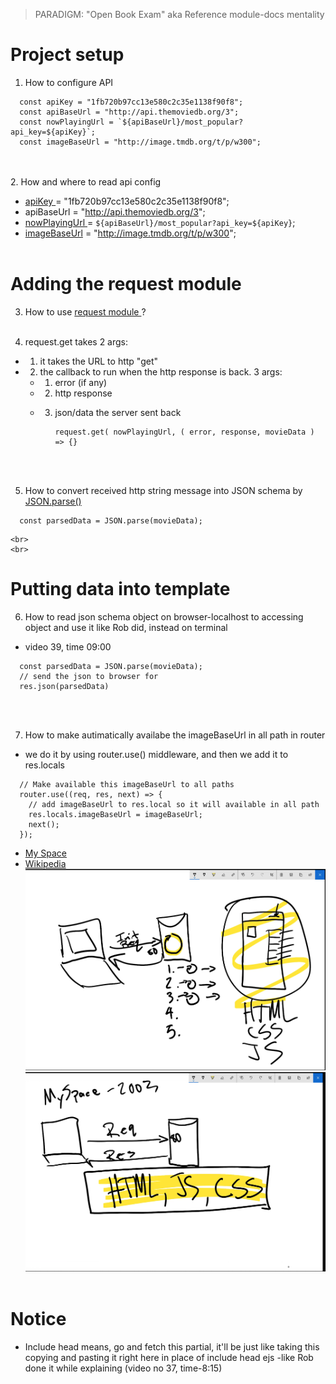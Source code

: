 > PARADIGM: "Open Book Exam" aka Reference module-docs mentality

# Project setup

1. How to configure API <br>

```
  const apiKey = "1fb720b97cc13e580c2c35e1138f90f8";
  const apiBaseUrl = "http://api.themoviedb.org/3";
  const nowPlayingUrl = `${apiBaseUrl}/most_popular?api_key=${apiKey}`;
  const imageBaseUrl = "http://image.tmdb.org/t/p/w300";

```

<br>
<br>
2. How and where to read api config<br>

- [apiKey ](https://www.themoviedb.org/) = "1fb720b97cc13e580c2c35e1138f90f8";
- apiBaseUrl = "http://api.themoviedb.org/3";
- [nowPlayingUrl ](https://developers.themoviedb.org/3/movies/get-now-playing) = `${apiBaseUrl}/most_popular?api_key=${apiKey}`;
- [imageBaseUrl](https://developers.themoviedb.org/3/configuration/get-api-configuration) = "http://image.tmdb.org/t/p/w300";
  <br>
  <br>

# Adding the request module

3. How to use [request module ](https://www.npmjs.com/package/request) ?
   <br>
   <br>

4. request.get takes 2 args:

- 1. it takes the URL to http "get"
- 2. the callback to run when the http response is back. 3 args:

  - 1. error (if any)
  - 2. http response
  - 3.  json/data the server sent back

            request.get( nowPlayingUrl, ( error, response, movieData ) => {}

        <br>
        <br>

5.  How to convert received http string message into JSON schema by [JSON.parse()](https://www.w3schools.com/js/js_json_parse.asp)

```
  const parsedData = JSON.parse(movieData);
```

    <br>
    <br>

# Putting data into template

6. How to read json schema object on browser-localhost to accessing object and use it like Rob did, instead on terminal

- video 39, time 09:00

```
  const parsedData = JSON.parse(movieData);
  // send the json to browser for
  res.json(parsedData)
```

  <br>
  <br>

7. How to make autimatically availabe the imageBaseUrl in all path in router

- we do it by using router.use() middleware, and then we add it to res.locals

```
  // Make available this imageBaseUrl to all paths
  router.use((req, res, next) => {
    // add imageBaseUrl to res.local so it will available in all path
    res.locals.imageBaseUrl = imageBaseUrl;
    next();
  });

```

- [My Space](https://myspace.com/discover/featured)
- [Wikipedia](https://en.wikipedia.org/wiki/Express.js)
  <br>
  <img src="image%20notes/4%20server%20side%20rendering.png" width="700">
  <img src="image%20notes/6%20my%20space.png" width="700">
  <br>
  <br>

# Notice

- Include head means, go and fetch this partial, it'll be just like taking this copying and pasting it right here in place of include head ejs -like Rob done it while explaining (video no 37, time-8:15)
